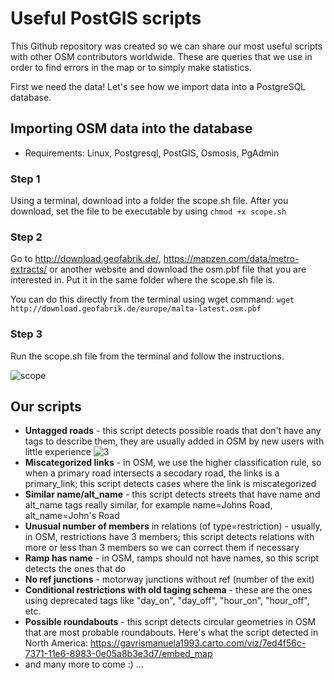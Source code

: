 # Useful PostGIS scripts

This Github repository was created so we can share our most useful scripts with other OSM contributors worldwide. These are queries that we use in order to find errors in the map or to simply make statistics.

First we need the data! Let's see how we import data into a PostgreSQL database.

## Importing OSM data into the database

- Requirements: Linux, Postgresql, PostGIS, Osmosis, PgAdmin

### Step 1

Using a terminal, download into a folder the scope.sh file.
After you download, set the file to be executable by using 
```chmod +x scope.sh```

### Step 2

Go to http://download.geofabrik.de/, https://mapzen.com/data/metro-extracts/ or another website and download the osm.pbf file that you are interested in. Put it in the same folder where the scope.sh file is. 

You can do this directly from the terminal using wget command:
```wget http://download.geofabrik.de/europe/malta-latest.osm.pbf```

### Step 3

Run the scope.sh file from the terminal and follow the instructions. 

![scope](https://cloud.githubusercontent.com/assets/24428741/23892688/4e7ee3c8-08a4-11e7-85e2-1cfbe09c8bdf.JPG)

## Our scripts
* **Untagged roads** - this script detects possible roads that don't have any tags to describe them, they are usually added in OSM by new users with little experience
![3](https://cloud.githubusercontent.com/assets/16319427/17206298/b571eb30-54b7-11e6-9801-487dab985fe1.PNG)
* **Miscategorized links** - in OSM, we use the higher classification rule, so when a primary road intersects a secodary road, the links is a primary_link; this script detects cases where the link is miscategorized
* **Similar name/alt_name** - this script detects streets that have name and alt_name tags really similar, for example name=Johns Road, alt_name=John's Road
* **Unusual number of members** in relations (of type=restriction) - usually, in OSM, restrictions have 3 members; this script detects relations with more or less than 3 members so we can correct them if necessary
* **Ramp has name** - in OSM, ramps should not have names, so this script detects the ones that do
* **No ref junctions** - motorway junctions without ref (number of the exit)
* **Conditional restrictions with old taging schema** - these are the ones using deprecated tags like "day_on", "day_off", "hour_on", "hour_off", etc.
* **Possible roundabouts** - this script detects circular geometries in OSM that are most probable roundabouts. Here's what the script detected in North America: https://gavrismanuela1993.carto.com/viz/7ed4f56c-7371-11e6-8983-0e05a8b3e3d7/embed_map
* and many more to come :) ...

